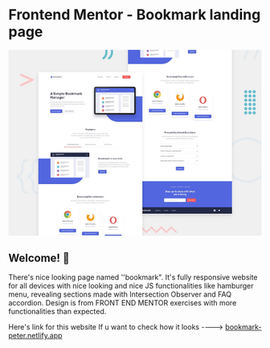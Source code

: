 # Frontend Mentor - Bookmark landing page

![Design preview for the Bookmark landing page coding challenge](./design/desktop-preview.jpg)

## Welcome! 👋

There's nice looking page named ''bookmark". It's fully responsive website for all devices with nice looking and nice JS functionalities like hamburger menu, revealing sections made with Intersection Observer and FAQ accordion. Design is from FRONT END MENTOR exercises with more functionalities than expected. 

Here's link for this website If u want to check how it looks ----> <a href="bookmark-peter.netlify.app">bookmark-peter.netlify.app</a>

